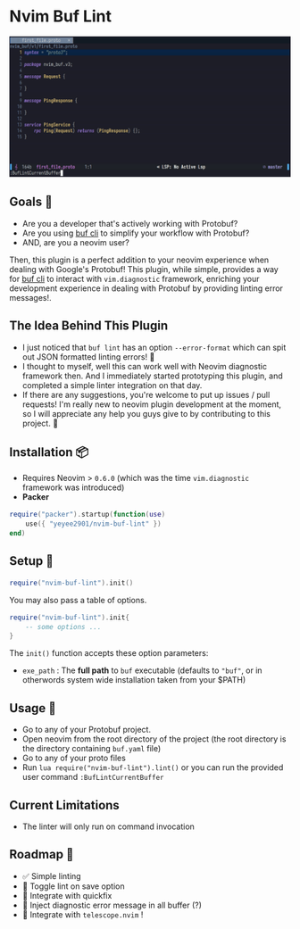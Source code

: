 # Nvim Buf Lint

![img](./asset/test.gif)

## Goals 🏃

- Are you a developer that's actively working with Protobuf?
- Are you using [buf cli](https://buf.build/product/cli/) to simplify your workflow with Protobuf?
- AND, are you a neovim user?

Then, this plugin is a perfect addition to your neovim experience when dealing with Google's Protobuf!
This plugin, while simple, provides a way for [buf cli](https://buf.build/product/cli/) to interact with `vim.diagnostic` framework, enriching your development experience in dealing with Protobuf by providing linting error messages!.

## The Idea Behind This Plugin

- I just noticed that `buf lint` has an option `--error-format` which can spit out JSON formatted linting errors! 🤔
- I thought to myself, well this can work well with Neovim diagnostic framework then. And I immediately started prototyping this plugin, and completed a simple linter integration on that day.
- If there are any suggestions, you're welcome to put up issues / pull requests! I'm really new to neovim plugin development at the moment, so I will appreciate any help you guys give to by contributing to this project. 🙇

## Installation 📦

- Requires Neovim > `0.6.0` (which was the time `vim.diagnostic` framework was introduced)
- **Packer**

```lua
require("packer").startup(function(use)
    use({ "yeyee2901/nvim-buf-lint" })
end)
```

## Setup 🔧

```lua
require("nvim-buf-lint").init()
```

You may also pass a table of options.

```lua
require("nvim-buf-lint").init{
    -- some options ...
}
```

The `init()` function accepts these option parameters:

- `exe_path` : The **full path** to `buf` executable (defaults to `"buf"`, or in otherwords system wide installation taken from your $PATH)

## Usage 🔎

- Go to any of your Protobuf project.
- Open neovim from the root directory of the project (the root directory is the directory containing `buf.yaml` file)
- Go to any of your proto files
- Run `lua require("nvim-buf-lint").lint()` or you can run the provided user command `:BufLintCurrentBuffer`

## Current Limitations

- The linter will only run on command invocation

## Roadmap 🚀

- ✅ Simple linting
-  Toggle lint on save option
-  Integrate with quickfix
-  Inject diagnostic error message in all buffer (?)
-  Integrate with `telescope.nvim` !
